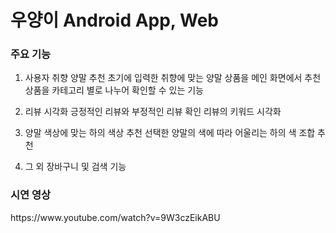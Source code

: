 <H1>우양이 Android App, Web</H1>

<h3>주요 기능</h3>

1. 사용자 취향 양말 추천
초기에 입력한 취향에 맞는 양말 상품을 메인 화면에서 추천
상품을 카테고리 별로 나누어 확인할 수 있는 기능

2. 리뷰 시각화
긍정적인 리뷰와 부정적인 리뷰 확인
리뷰의 키워드 시각화

4. 양말 색상에 맞는 하의 색상 추천
선택한 양말의 색에 따라 어울리는 하의 색 조합 추천

5. 그 외 장바구니 및 검색 기능

<h3>시연 영상</h3>
https://www.youtube.com/watch?v=9W3czEikABU
